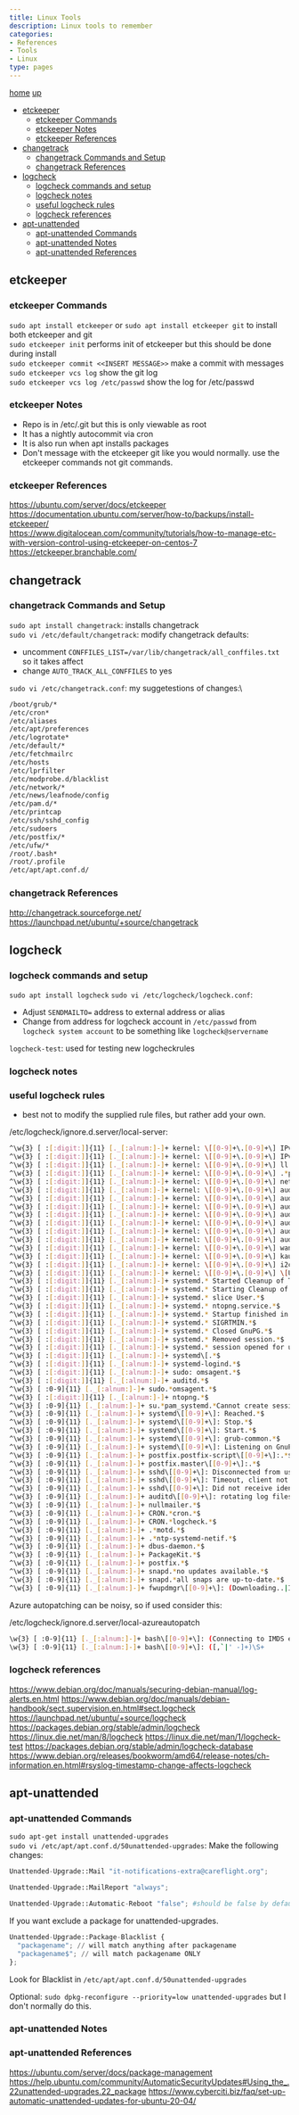 ```yaml
---
title: Linux Tools
description: Linux tools to remember
categories:
- References
- Tools
- Linux
type: pages
---
```


[home](/) [up](./)

* [etckeeper](#etckeeper)
  * [etckeeper Commands](#etckeeper-commands)
  * [etckeeper Notes](#etckeeper-notes)
  * [etckeeper References](#etckeeper-references)
* [changetrack](#changetrack)
  * [changetrack Commands and Setup](#changetrack-commands-and-setup)
  * [changetrack References](#changetrack-references)
* [logcheck](#logcheck)
  * [logcheck commands and setup](#logcheck-commands-and-setup)
  * [logcheck notes](#logcheck-notes)
  * [useful logcheck rules](#useful-logcheck-rules)
  * [logcheck references](#logcheck-references)
* [apt-unattended](#apt-unattended)
  * [apt-unattended Commands](#apt-unattended-commands)
  * [apt-unattended Notes](#apt-unattended-notes)
  * [apt-unattended References](#apt-unattended-references)

## etckeeper

### etckeeper Commands

`sudo apt install etckeeper` or `sudo apt install etckeeper git` to install both etckeeper and git\
`sudo etckeeper init` performs init of etckeeper but this should be done during install\
`sudo etckeeper commit <<INSERT MESSAGE>>` make a commit with messages\
`sudo etckeeper vcs log` show the git log\
`sudo etckeeper vcs log /etc/passwd` show the log for /etc/passwd

### etckeeper Notes

* Repo is in /etc/.git but this is only viewable as root
* It has a nightly autocommit via cron
* It is also run when apt installs packages
* Don't message with the etckeeper git like you would normally. use the etckeeper commands not git commands.

### etckeeper References

<https://ubuntu.com/server/docs/etckeeper>\
<https://documentation.ubuntu.com/server/how-to/backups/install-etckeeper/>\
<https://www.digitalocean.com/community/tutorials/how-to-manage-etc-with-version-control-using-etckeeper-on-centos-7>\
<https://etckeeper.branchable.com/>

## changetrack

### changetrack Commands and Setup

`sudo apt install changetrack`: installs changetrack\
`sudo vi /etc/default/changetrack`: modify changetrack defaults:

* uncomment `CONFFILES_LIST=/var/lib/changetrack/all_conffiles.txt` so it takes affect
* change `AUTO_TRACK_ALL_CONFFILES` to yes

`sudo vi /etc/changetrack.conf`: my suggetestions of changes:\

```bash
/boot/grub/*
/etc/cron*
/etc/aliases
/etc/apt/preferences
/etc/logrotate*
/etc/default/*
/etc/fetchmailrc
/etc/hosts
/etc/lprfilter
/etc/modprobe.d/blacklist
/etc/network/*
/etc/news/leafnode/config
/etc/pam.d/*
/etc/printcap
/etc/ssh/sshd_config
/etc/sudoers
/etc/postfix/*
/etc/ufw/*
/root/.bash*
/root/.profile
/etc/apt/apt.conf.d/
```

### changetrack References

<http://changetrack.sourceforge.net/>\
<https://launchpad.net/ubuntu/+source/changetrack>

## logcheck

### logcheck commands and setup

`sudo apt install logcheck`
`sudo vi /etc/logcheck/logcheck.conf`:

* Adjust `SENDMAILTO=` address to external address or alias
* Change from address for logcheck account in `/etc/passwd` from `logcheck system account` to be something like `logcheck@servername`

`logcheck-test`: used for testing new logcheckrules

### logcheck notes

### useful logcheck rules

* best not to modify the supplied rule files, but rather add your own.

/etc/logcheck/ignore.d.server/local-server:

```bash
^\w{3} [ :[:digit:]]{11} [._[:alnum:]-]+ kernel: \[[0-9]+\.[0-9]+\] IPv4: host .* ignores redirects for .*$
^\w{3} [ :[:digit:]]{11} [._[:alnum:]-]+ kernel: \[[0-9]+\.[0-9]+\] IPv4: martian source .*$
^\w{3} [ :[:digit:]]{11} [._[:alnum:]-]+ kernel: \[[0-9]+\.[0-9]+\] ll header: .*$
^\w{3} [ :[:digit:]]{11} [._[:alnum:]-]+ kernel: \[[0-9]+\.[0-9]+\] .*promiscuo.*$
^\w{3} [ :[:digit:]]{11} [._[:alnum:]-]+ kernel: \[[0-9]+\.[0-9]+\] net_ratelimit.*$
^\w{3} [ :[:digit:]]{11} [._[:alnum:]-]+ kernel: \[[0-9]+\.[0-9]+\] audit:.*.usr.sbin.cron.*$
^\w{3} [ :[:digit:]]{11} [._[:alnum:]-]+ kernel: \[[0-9]+\.[0-9]+\] audit:.*.ntp-systemd-netif.*$
^\w{3} [ :[:digit:]]{11} [._[:alnum:]-]+ kernel: \[[0-9]+\.[0-9]+\] audit: type=110(1|3|5|4|6).*$
^\w{3} [ :[:digit:]]{11} [._[:alnum:]-]+ kernel: \[[0-9]+\.[0-9]+\] audit: type=111(0|2).*$
^\w{3} [ :[:digit:]]{11} [._[:alnum:]-]+ kernel: \[[0-9]+\.[0-9]+\] audit: type=1123.*$
^\w{3} [ :[:digit:]]{11} [._[:alnum:]-]+ kernel: \[[0-9]+\.[0-9]+\] audit: type=113(0|1).*$
^\w{3} [ :[:digit:]]{11} [._[:alnum:]-]+ kernel: \[[0-9]+\.[0-9]+\] audit: type=1006.*$
^\w{3} [ :[:digit:]]{11} [._[:alnum:]-]+ kernel: \[[0-9]+\.[0-9]+\] wan-fw DROP.*$
^\w{3} [ :[:digit:]]{11} [._[:alnum:]-]+ kernel: \[[0-9]+\.[0-9]+\] kauditd_printk_skb.*$
^\w{3} [ :[:digit:]]{11} [._[:alnum:]-]+ kernel: \[[0-9]+\.[0-9]+\] i2c i2c-2:.*$
^\w{3} [ :[:digit:]]{11} [._[:alnum:]-]+ kernel: \[[0-9]+\.[0-9]+\] \[UFW.*$
^\w{3} [ :[:digit:]]{11} [._[:alnum:]-]+ systemd.* Started Cleanup of Temporary Directories..*$
^\w{3} [ :[:digit:]]{11} [._[:alnum:]-]+ systemd.* Starting Cleanup of Temporary Directories....*$
^\w{3} [ :[:digit:]]{11} [._[:alnum:]-]+ systemd.* slice User.*$
^\w{3} [ :[:digit:]]{11} [._[:alnum:]-]+ systemd.* ntopng.service.*$
^\w{3} [ :[:digit:]]{11} [._[:alnum:]-]+ systemd.* Startup finished in.*$
^\w{3} [ :[:digit:]]{11} [._[:alnum:]-]+ systemd.* SIGRTMIN.*$
^\w{3} [ :[:digit:]]{11} [._[:alnum:]-]+ systemd.* Closed GnuPG.*$
^\w{3} [ :[:digit:]]{11} [._[:alnum:]-]+ systemd.* Removed session.*$
^\w{3} [ :[:digit:]]{11} [._[:alnum:]-]+ systemd.* session opened for user tim.*$
^\w{3} [ :[:digit:]]{11} [._[:alnum:]-]+ systemd\[.*$
^\w{3} [ :[:digit:]]{11} [._[:alnum:]-]+ systemd-logind.*$
^\w{3} [ :[:digit:]]{11} [._[:alnum:]-]+ sudo: omsagent.*$
^\w{3} [ :[:digit:]]{11} [._[:alnum:]-]+ auditd.*$
^\w{3} [ :0-9]{11} [._[:alnum:]-]+ sudo.*omsagent.*$
^\w{3} [ :[:digit:]]{11} [._[:alnum:]-]+ ntopng.*$
^\w{3} [ :0-9]{11} [._[:alnum:]-]+ su.*pam_systemd.*Cannot create session.*$
^\w{3} [ :0-9]{11} [._[:alnum:]-]+ systemd\[[0-9]+\]: Reached.*$
^\w{3} [ :0-9]{11} [._[:alnum:]-]+ systemd\[[0-9]+\]: Stop.*$
^\w{3} [ :0-9]{11} [._[:alnum:]-]+ systemd\[[0-9]+\]: Start.*$
^\w{3} [ :0-9]{11} [._[:alnum:]-]+ systemd\[[0-9]+\]: grub-common.*$
^\w{3} [ :0-9]{11} [._[:alnum:]-]+ systemd\[[0-9]+\]: Listening on GnuPG.*$
^\w{3} [ :0-9]{11} [._[:alnum:]-]+ postfix.postfix-script\[[0-9]+\]:.*$
^\w{3} [ :0-9]{11} [._[:alnum:]-]+ postfix.master\[[0-9]+\]:.*$
^\w{3} [ :0-9]{11} [._[:alnum:]-]+ sshd\[[0-9]+\]: Disconnected from user spidey.*$
^\w{3} [ :0-9]{11} [._[:alnum:]-]+ sshd\[[0-9]+\]: Timeout, client not responding.*$
^\w{3} [ :0-9]{11} [._[:alnum:]-]+ sshd\[[0-9]+\]: Did not receive identification string from.*$
^\w{3} [ :0-9]{11} [._[:alnum:]-]+ auditd\[[0-9]+\]: rotating log files with.*$
^\w{3} [ :0-9]{11} [._[:alnum:]-]+ nullmailer.*$
^\w{3} [ :0-9]{11} [._[:alnum:]-]+ CRON.*cron.*$
^\w{3} [ :0-9]{11} [._[:alnum:]-]+ CRON.*logcheck.*$
^\w{3} [ :0-9]{11} [._[:alnum:]-]+ .*motd.*$
^\w{3} [ :0-9]{11} [._[:alnum:]-]+ .*ntp-systemd-netif.*$
^\w{3} [ :0-9]{11} [._[:alnum:]-]+ dbus-daemon.*$
^\w{3} [ :0-9]{11} [._[:alnum:]-]+ PackageKit.*$
^\w{3} [ :0-9]{11} [._[:alnum:]-]+ postfix.*$
^\w{3} [ :0-9]{11} [._[:alnum:]-]+ snapd.*no updates available.*$
^\w{3} [ :0-9]{11} [._[:alnum:]-]+ snapd.*all snaps are up-to-date.*$
^\w{3} [ :0-9]{11} [._[:alnum:]-]+ fwupdmgr\[[0-9]+\]: (Downloading..|Idle..) [ :0-9]{1,3}%
```

Azure autopatching can be noisy, so if used consider this:

/etc/logcheck/ignore.d.server/local-azureautopatch

```bash
\w{3} [ :0-9]{11} [._[:alnum:]-]+ bash\[[0-9]+\]: (Connecting to IMDS endpoint...|Return code from IMDS connection http request: 200\.|Connection to IMDS end point successfully established\. VMCloudType is Azure\.|Completed building bootstrap container configuration\.)
\w{3} [ :0-9]{11} [._[:alnum:]-]+ bash\[[0-9]+\]: ([,`|' -]+)\S+
```

### logcheck references

<https://www.debian.org/doc/manuals/securing-debian-manual/log-alerts.en.html>
<https://www.debian.org/doc/manuals/debian-handbook/sect.supervision.en.html#sect.logcheck>
<https://launchpad.net/ubuntu/+source/logcheck>
<https://packages.debian.org/stable/admin/logcheck>
<https://linux.die.net/man/8/logcheck>
<https://linux.die.net/man/1/logcheck-test>
<https://packages.debian.org/stable/admin/logcheck-database>
<https://www.debian.org/releases/bookworm/amd64/release-notes/ch-information.en.html#rsyslog-timestamp-change-affects-logcheck>

## apt-unattended

### apt-unattended Commands

`sudo apt-get install unattended-upgrades`\
`sudo vi /etc/apt/apt.conf.d/50unattended-upgrades`: Make the following changes:

```python
Unattended-Upgrade::Mail "it-notifications-extra@careflight.org";

Unattended-Upgrade::MailReport "always";

Unattended-Upgrade::Automatic-Reboot "false"; #should be false by default, at least for servers

```

If you want exclude a package for unattended-upgrades.

```python
Unattended-Upgrade::Package-Blacklist {
  "packagename"; // will match anything after packagename
  "packagename$"; // will match packagename ONLY
};
```

Look for Blacklist in `/etc/apt/apt.conf.d/50unattended-upgrades`

Optional: `sudo dpkg-reconfigure --priority=low unattended-upgrades` but I don't normally do this.

### apt-unattended Notes

### apt-unattended References

<https://ubuntu.com/server/docs/package-management>
<https://help.ubuntu.com/community/AutomaticSecurityUpdates#Using_the_.22unattended-upgrades.22_package>
<https://www.cyberciti.biz/faq/set-up-automatic-unattended-updates-for-ubuntu-20-04/>

<!--
## toolname

### toolname Commands

### toolname Notes

### toolname References

<>
-->
